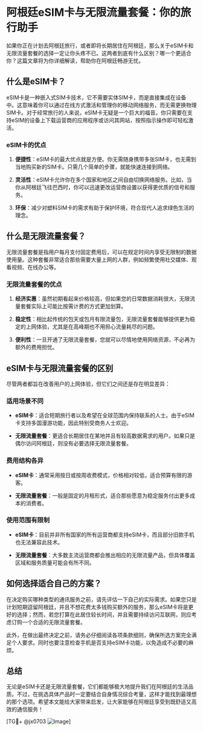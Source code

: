 # 阿根廷eSIM卡与无限流量套餐：你的旅行助手

如果你正在计划去阿根廷旅行，或者即将长期居住在阿根廷，那么关于eSIM卡和无限流量套餐的选择一定让你头疼不已。这两者到底有什么区别？哪一个更适合你？这篇文章将为你详细解读，帮助你在阿根廷畅游无忧。

## 什么是eSIM卡？

eSIM卡是一种嵌入式SIM卡技术，它不需要实体SIM卡，而是直接集成在设备中。这意味着你可以通过在线方式激活和管理你的移动网络服务，而无需更换物理SIM卡。对于经常旅行的人来说，eSIM卡无疑是一个巨大的福音。你只需要在支持eSIM的设备上下载运营商的应用程序或访问其网站，按照指示操作即可轻松激活。

### eSIM卡的优点

1. **便捷性**：eSIM卡的最大优点就是方便。你无需随身携带多张SIM卡，也无需到当地购买新的SIM卡。只需几个简单的步骤，就能快速连接到网络。
   
2. **灵活性**：eSIM卡允许你在多个国家和地区之间自由切换网络服务。比如，当你从阿根廷飞往巴西时，你可以迅速更改运营商设置以获得更优质的信号和服务。

3. **环保**：减少对塑料SIM卡的需求有助于保护环境，符合现代人追求绿色生活的理念。

## 什么是无限流量套餐？

无限流量套餐是指用户每月支付固定费用后，可以在规定时间内享受无限制的数据使用量。这种套餐非常适合那些需要大量上网的人群，例如频繁使用社交媒体、观看视频、在线办公等。

### 无限流量套餐的优点

1. **经济实惠**：虽然初期看起来价格较高，但如果您的日常数据消耗很大，无限流量套餐实际上可能比按需计费的方式更加划算。

2. **稳定性**：相比起传统的包天或包月有限流量包，无限流量套餐能够提供更为稳定的上网体验，尤其是在高峰期也不用担心流量耗尽的问题。

3. **便利性**：一旦开通了无限流量套餐，您就可以尽情地使用网络资源，不必再为额外的费用担忧。

## eSIM卡与无限流量套餐的区别

尽管两者都旨在改善用户的上网体验，但它们之间还是存在明显差异：

### 适用场景不同

- **eSIM卡**：适合短期旅行者以及希望在全球范围内保持联系的人士。由于eSIM卡支持多国漫游功能，因此特别受商务人士欢迎。
  
- **无限流量套餐**：更适合长期居住在某地并且有较高数据需求的用户。如果只是偶尔访问阿根廷，则没有必要选择无限流量套餐。

### 费用结构各异

- **eSIM卡**：通常采用按日或按周收费模式，价格相对较低，适合预算有限的游客。
  
- **无限流量套餐**：一般是固定的月租形式，适合那些愿意为稳定服务付出更多成本的消费者。

### 使用范围有限制

- **eSIM卡**：目前并非所有国家的所有运营商都支持eSIM卡，而且部分旧款手机也无法兼容此技术。
  
- **无限流量套餐**：大多数主流运营商都会推出相应的无限流量产品，但具体覆盖区域和服务质量可能会有所不同。

## 如何选择适合自己的方案？

在决定购买哪种类型的通讯服务之前，请先评估一下自己的实际需求。如果您只是计划短期逗留阿根廷，并且不想花费太多钱购买额外的服务，那么eSIM卡将是更好的选择；然而，若您打算在此居住较长时间，并且需要持续访问互联网，则应考虑订购一个合适的无限流量套餐。

此外，在做出最终决定之前，请务必仔细阅读各项条款细则，确保所选方案完全满足个人要求。同时也要注意检查手机是否支持eSIM卡功能，以免造成不必要的麻烦。

## 总结

无论是eSIM卡还是无限流量套餐，它们都能够极大地提升我们在阿根廷的生活品质。不过，在挑选具体产品时一定要结合自身情况综合考量，这样才能找到最理想的那个选项。希望本文能给大家带来启发，让大家能够在阿根廷享受到既舒适又高效的通信服务！

[TG💪+ @jx0703 ![Image](https://github.com/user-attachments/assets/dbca1d08-cadb-493c-b0ec-ad6f7a83f270)]